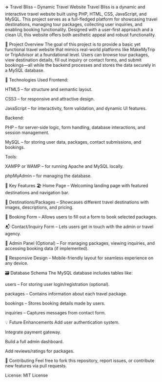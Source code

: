 ✈️ Travel Bliss – Dynamic Travel Website
Travel Bliss is a dynamic and interactive travel website built using PHP, HTML, CSS, JavaScript, and MySQL. This project serves as a full-fledged platform for showcasing travel destinations, managing tour packages, collecting user inquiries, and enabling booking functionality. Designed with a user-first approach and a clean UI, this website offers both aesthetic appeal and robust functionality.

🧭 Project Overview
The goal of this project is to provide a basic yet functional travel website that mimics real-world platforms like MakeMyTrip or TripAdvisor at a foundational level. Users can browse tour packages, view destination details, fill out inquiry or contact forms, and submit bookings—all while the backend processes and stores the data securely in a MySQL database.

🔧 Technologies Used
Frontend:

HTML5 – for structure and semantic layout.

CSS3 – for responsive and attractive design.

JavaScript – for interactivity, form validation, and dynamic UI features.

Backend:

PHP – for server-side logic, form handling, database interactions, and session management.

MySQL – for storing user data, packages, contact submissions, and bookings.

Tools:

XAMPP or WAMP – for running Apache and MySQL locally.

phpMyAdmin – for managing the database.

🎯 Key Features
🏖️ Home Page – Welcoming landing page with featured destinations and navigation bar.

📍 Destinations/Packages – Showcases different travel destinations with images, descriptions, and pricing.

📝 Booking Form – Allows users to fill out a form to book selected packages.

📬 Contact/Inquiry Form – Lets users get in touch with the admin or travel agency.

🔐 Admin Panel (Optional) – For managing packages, viewing inquiries, and accessing booking data (if implemented).

📱 Responsive Design – Mobile-friendly layout for seamless experience on any device.

🗃️ Database Schema
The MySQL database includes tables like:

users – For storing user login/registration (optional).

packages – Contains information about each travel package.

bookings – Stores booking details made by users.

inquiries – Captures messages from contact form.


💡 Future Enhancements
Add user authentication system.

Integrate payment gateway.

Build a full admin dashboard.

Add reviews/ratings for packages.

🤝 Contributing
Feel free to fork this repository, report issues, or contribute new features via pull requests.

License: MIT License
